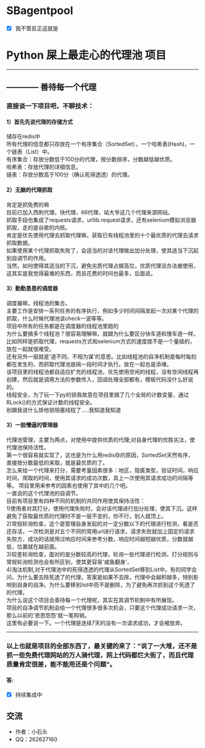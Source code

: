 # SBagentpool

- [x] 我不管反正这就是
# Python 屎上最走心的代理池 项目

------
## ———— 善待每一个代理



### 直接谈一下项目吧，不聊技术：

#### 1）首先先说代理的存储方式
储存在redis中<br>
所有代理的信息都只存放在一个有序集合（SortedSet），一个哈希表(Hash)，一个链表（List）中。<br>
有序集合：存放分数低于100分的代理，按分数排序，分数越低越优质。<br>
哈希表：存放代理的详细信息。<br>
链表：存放分数高于100分（确认死得透透）的代理。<br>

#### 2）无脑的代理抓取
肯定是抓免费的嘛<br>
目前已加入西刺代理，快代理，66代理，站大爷这几个代理来源网站。<br>
抓取手段也集成了requests请求，urllib.request请求，还有selenium模拟浏览器抓取，走的是谷歌的内核。<br>
肯定是优先使用代理去抓取代理嘛，获取已有线程池里的十个最优质的代理去请求抓取数据。<br>
如果使用某个代理抓取失败了，会适当的对该代理做出加分处理，使其适当下沉起到自调节的作用。<br>
当然，如何使得其适当的下沉，避免劣质代理占据高位，优质代理没办法被使用，这其实是我觉得最难的东西，而且花费的时间也最多，后面说。<br>

#### 3）勤勤恳恳的调度器
调度器嘛，线程池的集合。<br>
主要工作是安排一系列任务的有序执行，例如多少时间间隔发起一次对某个代理的抓取，什么时候代理池该check一波等等。<br>
项目中所有的任务都是在调度器的线程池里跑的<br>
为什么要搞多个线程池？很容易理解嘛，就跟为什么要区分快车道和慢车道一样。比如同样是抓取代理，requests方式和selenium方式的速度就不是一个量级的，放在一起就很难受。<br>
还有另外一层就是'道不同，不相为谋'的意思。比如线程池的自净机制是每时每刻都在发生的，而抓取代理池是隔一段时间才执行。放在一起也是添堵。<br>
该项目里的线程池都自适应扩充的线程池，优先使用空闲的线程，没有空闲线程再创建，然后就是调用方法的参数传入，回调处理全部都有，模板代码没什么好说的。<br>
线程安全，为了玩一下py的锁我故意在项目里搞了几个全局的计数变量，通过RLock()的方式保证计数的线程安全。<br>
别跟我说什么排他锁阻塞线程了.....我知道我知道<br>

#### 3）一脸懵逼的管理器
代理池管理，主要为两点，对使用中提供优质的代理;对自身代理的优胜劣汰，使代理池保持活性。<br>
第一个很容易就实现了，这也是为什么用redis存的原因，SortedSet天然有序，直接按分数最低的来取，就是最优质的了。<br>
怎么来给一个代理来打分，需要考量因素很多：地区，隐匿类型，验证时间，响应时间，爬取的时间，使用其请求的成功次数，具上一次使用其请求成功的间隔等等。
项目里用来参考的因素也使用了其中的几个吧。<br>
一直说的这个代理池的自调节。<br>
目前有项目里有四种不同的机制的共同作用使其保持活性：<br>
1)使用者对其打分，使用代理失败时，会对该代理进行加分处理，使其下沉。这样避免了获取最优质的代理时不是一层不变的，你不行，别人就顶上。<br>
2)常规轮询检查，这个是管理自身发起的对一定分数以下的代理进行检测，看是否还存活，一次检测是对五个不同的常用url进行请求，请求失败就加上固定的请求失败方，成功的话就用过响应时间来参考分数，响应时间越短越优质，分数就越低，位置就在越前面。<br>
3)较差轮询检查，面对的是分数较高的代理，轮询一些代理进行检测，打分规则与常规轮询检测也会有所区别，使其更容易'咸鱼翻身'。<br>
4)淘汰机制,对于代理池中的死得透透的代理从SortedSet移到List中。有的同学会问，为什么要去除死透了的代理，答案是如果不去除，代理中会越积越多，特别影响到自身的自净。为什么要移到list中而不是删除，为了避免再次抓到这个死透了的代理。<br>
为什么说这个项目会善待每一个代理呢，其实在其调节机制中有所展现。<br>
项目的自净调节机制会给一个代理很多很多次机会，只要这个代理成功请求一次，那么以前的'恩恩怨怨'就一笔购销。<br>
这里有必要说一下。一个代理是连续7天的没有一次请求成功，才会被放弃。<br>

------
### 以上也就是项目的全部东西了，最关键的来了："说了一大堆，还不是抓一些免费代理网站的万人骑代理，网上代码都烂大街了，而且代理质量肯定很差，能不能用还是个问题"。
#### 答:
















- [x] 持续集成中
## 交流
* 作者：小石头
* QQ：262627160
